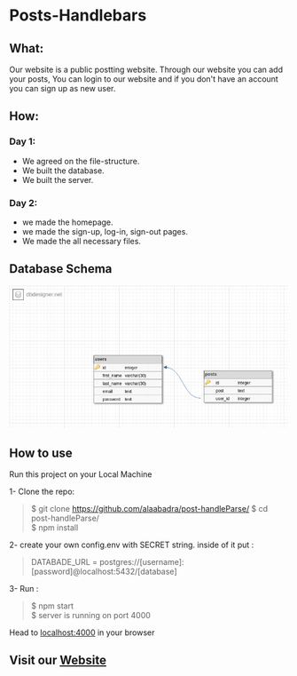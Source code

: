 # Posts-Handlebars

## What:

Our website is a public postting website. Through our website you can add your posts, You can login to our website and if you don't have an account you can sign up as new user.

## How:

### Day 1:

- We agreed on the file-structure.
- We built the database.
- We built the server.

### Day 2:

- we made the homepage.
- we made the sign-up, log-in, sign-out pages.
- We made the all necessary files.

## Database Schema
![database](public/images/schema.png)

## How to use

Run this project on your Local Machine

1- Clone the repo:

> $ git clone https://github.com/alaabadra/post-handleParse/ 
> $ cd post-handleParse/  
> \$ npm install

2- create your own config.env with SECRET string.
inside of it put :

> DATABADE_URL = postgres://[username]:[password]@localhost:5432/[database]

3- Run :

> $ npm start    
> $ server is running on port 4000

Head to [localhost:4000](http://localhost:4000) in your browser


## Visit our [Website](https://posts-handlebars.herokuapp.com)
